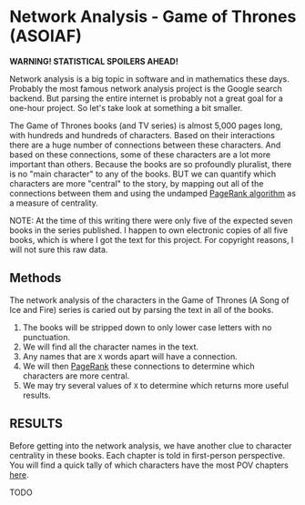 # Network Analysis - Game of Thrones (ASOIAF)

**WARNING! STATISTICAL SPOILERS AHEAD!**

Network analysis is a big topic in software and in mathematics these days. Probably the most famous network analysis project is the Google search backend. But parsing the entire internet is probably not a great goal for a one-hour project. So let's take look at something a bit smaller.

The Game of Thrones books (and TV series) is almost 5,000 pages long, with hundreds and hundreds of characters. Based on their interactions there are a huge number of connections between these characters. And based on these connections, some of these characters are a lot more important than others. Because the books are so profoundly pluralist, there is no "main character" to any of the books. BUT we can quantify which characters are more "central" to the story, by mapping out all of the connections between them and using the undamped [PageRank algorithm](https://en.wikipedia.org/wiki/PageRank) as a measure of centrality.

NOTE: At the time of this writing there were only five of the expected seven books in the series published. I happen to own electronic copies of all five books, which is where I got the text for this project. For copyright reasons, I will not sure this raw data.

## Methods

The network analysis of the characters in the Game of Thrones (A Song of Ice and Fire) series is caried out by parsing the text in all of the books.

1. The books will be stripped down to only lower case letters with no punctuation.
2. We will find all the character names in the text.
3. Any names that are `X` words apart will have a connection.
4. We will then [PageRank](https://en.wikipedia.org/wiki/PageRank) these connections to determine which characters are more central.
5. We may try several values of `X` to determine which returns more useful results.

## RESULTS

Before getting into the network analysis, we have another clue to character centrality in these books. Each chapter is told in first-person perspective. You will find a quick tally of which characters have the most POV chapters [here](character_povs.ipynb).

TODO
